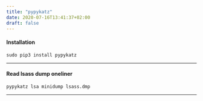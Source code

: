 ```yaml
---
title: "pypykatz"
date: 2020-07-16T13:41:37+02:00
draft: false
---
```

#### Installation
```
sudo pip3 install pypykatz
```
***


#### Read lsass dump oneliner
```
pypykatz lsa minidump lsass.dmp
```
***